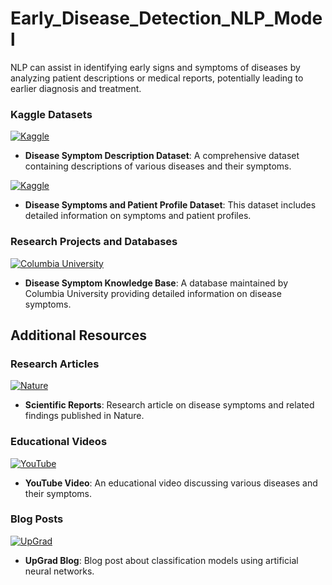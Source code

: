 # Early_Disease_Detection_NLP_Model
NLP can assist in identifying early signs and symptoms of diseases by analyzing patient descriptions or medical reports, potentially leading to earlier diagnosis and treatment.

### Kaggle Datasets
[![Kaggle](https://img.shields.io/badge/Kaggle-Data-blue?style=for-the-badge&logo=kaggle)](https://www.kaggle.com/datasets/itachi9604/disease-symptom-description-dataset?select=dataset.csv)
- **Disease Symptom Description Dataset**: A comprehensive dataset containing descriptions of various diseases and their symptoms.

[![Kaggle](https://img.shields.io/badge/Kaggle-Data-blue?style=for-the-badge&logo=kaggle)](https://www.kaggle.com/datasets/uom190346a/disease-symptoms-and-patient-profile-dataset)
- **Disease Symptoms and Patient Profile Dataset**: This dataset includes detailed information on symptoms and patient profiles.

### Research Projects and Databases
[![Columbia University](https://img.shields.io/badge/Columbia_University-Database-blue?style=for-the-badge&logo=columbia-university)](https://people.dbmi.columbia.edu/~friedma/Projects/DiseaseSymptomKB/index.html)
- **Disease Symptom Knowledge Base**: A database maintained by Columbia University providing detailed information on disease symptoms.

## Additional Resources

### Research Articles
[![Nature](https://img.shields.io/badge/Nature-Article-blue?style=for-the-badge&logo=nature)](https://www.nature.com/articles/s41598-023-35482-0)
- **Scientific Reports**: Research article on disease symptoms and related findings published in Nature.

### Educational Videos
[![YouTube](https://img.shields.io/badge/YouTube-Video-red?style=for-the-badge&logo=youtube)](https://www.youtube.com/watch?v=kk762SkWv4U)
- **YouTube Video**: An educational video discussing various diseases and their symptoms.

### Blog Posts
[![UpGrad](https://img.shields.io/badge/UpGrad-Blog-red?style=for-the-badge&logo=upgrad)](https://www.upgrad.com/blog/classification-model-using-artificial-neural-networks/)
- **UpGrad Blog**: Blog post about classification models using artificial neural networks.
